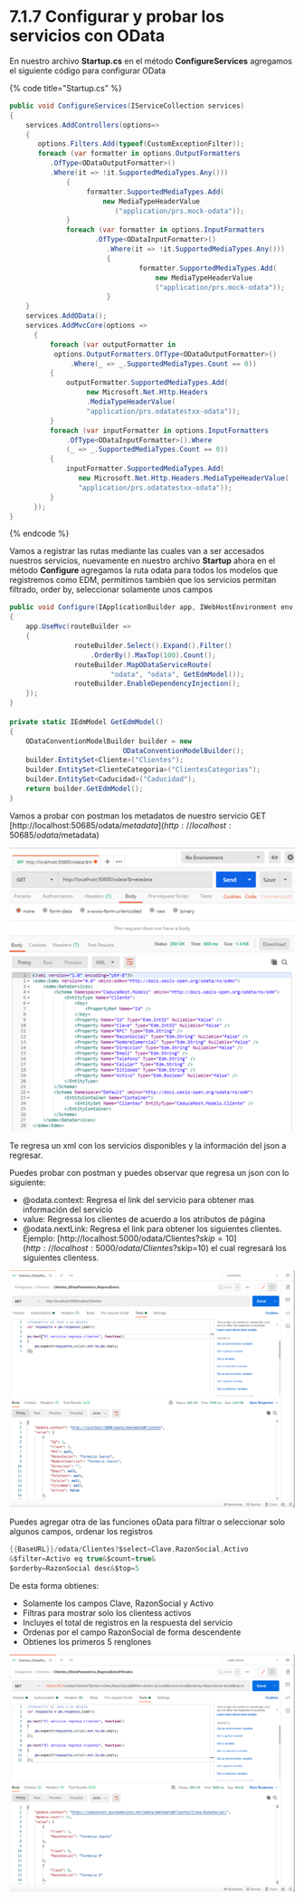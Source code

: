 # 7.1.7 Configurar y probar los servicios con OData

En nuestro archivo **Startup.cs** en el método **ConfigureServices** agregamos el siguiente código para configurar OData

{% code title="Startup.cs" %}
```csharp
public void ConfigureServices(IServiceCollection services)
{
    services.AddControllers(options=>
    {
       options.Filters.Add(typeof(CustomExceptionFilter));
       foreach (var formatter in options.OutputFormatters
          .OfType<ODataOutputFormatter>()
          .Where(it => !it.SupportedMediaTypes.Any()))
              {
                   formatter.SupportedMediaTypes.Add(
                       new MediaTypeHeaderValue
                          ("application/prs.mock-odata"));
              }
              foreach (var formatter in options.InputFormatters
                     .OfType<ODataInputFormatter>()
                        .Where(it => !it.SupportedMediaTypes.Any()))
                        {
                                formatter.SupportedMediaTypes.Add(
                                    new MediaTypeHeaderValue
                                    ("application/prs.mock-odata"));
                        }
    }
    services.AddOData();
    services.AddMvcCore(options =>
      {
          foreach (var outputFormatter in 
           options.OutputFormatters.OfType<ODataOutputFormatter>()
               .Where(_ => _.SupportedMediaTypes.Count == 0))
          {
              outputFormatter.SupportedMediaTypes.Add(
                   new Microsoft.Net.Http.Headers
                   .MediaTypeHeaderValue(
                   "application/prs.odatatestxx-odata"));
          }
          foreach (var inputFormatter in options.InputFormatters
              .OfType<ODataInputFormatter>().Where
              (_ => _.SupportedMediaTypes.Count == 0))
          {
              inputFormatter.SupportedMediaTypes.Add(
                 new Microsoft.Net.Http.Headers.MediaTypeHeaderValue(
                 "application/prs.odatatestxx-odata"));
          }
      });
}
```
{% endcode %}

Vamos a registrar las rutas mediante las cuales van a ser accesados nuestros servicios, nuevamente en nuestro archivo **Startup** ahora en el método **Configure** agregamos la ruta odata para todos los modelos que registremos como EDM, permitimos también que los servicios permitan filtrado, order by, seleccionar solamente unos campos

```csharp
public void Configure(IApplicationBuilder app, IWebHostEnvironment env)
{
    app.UseMvc(routeBuilder =>
    {
                routeBuilder.Select().Expand().Filter()
                    .OrderBy().MaxTop(100).Count();
                routeBuilder.MapODataServiceRoute(
                         "odata", "odata", GetEdmModel());
                routeBuilder.EnableDependencyInjection();   
    });
}

private static IEdmModel GetEdmModel()
{
    ODataConventionModelBuilder builder = new 
                            ODataConventionModelBuilder();
    builder.EntitySet<Cliente>("Clientes");
    builder.EntitySet<ClienteCategoria>("ClientesCategorias");
    builder.EntitySet<Caducidad>("Caducidad");
    return builder.GetEdmModel();
}
```

Vamos a probar con postman los metadatos de nuestro servicio GET [http://localhost:50685/odata/$metadata](http://localhost:50685/odata/$metadata) 

![](../.gitbook/assets/image%20%28364%29.png)

Te regresa un xml con los servicios disponibles y la información del json a regresar.

Puedes probar con postman y puedes observar que regresa un json con lo siguiente:

* @odata.context: Regresa el link del servicio para obtener mas información del servicio
* value: Regressa los clientes de acuerdo a los atributos de página
* @odata.nextLink: Regresa el link para obtener los siguientes clientes. Ejemplo: [http://localhost:5000/odata/Clientes?$skip=10](http://localhost:5000/odata/Clientes?$skip=10) el cual regresará los siguientes clientess.

![](../.gitbook/assets/image%20%28597%29.png)

Puedes agregar otra de las funciones oData para filtrar o seleccionar solo algunos campos, ordenar los registros

```csharp
{{BaseURL}}/odata/Clientes?$select=Clave,RazonSocial,Activo
&$filter=Activo eq true&$count=true&
$orderby=RazonSocial desc&$top=5
```

De esta forma obtienes:

* Solamente los campos Clave, RazonSocial y Activo
* Filtras para mostrar solo los clientess activos
* Incluyes el total de registros en la respuesta del servicio
* Ordenas por el campo RazonSocial de forma descendente
* Obtienes los primeros 5 renglones

![](../.gitbook/assets/image%20%28598%29.png)



